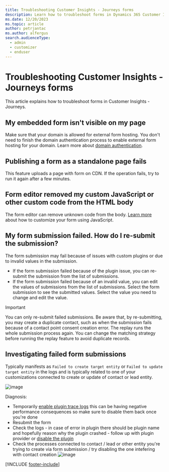 ```yaml
---
title: Troubleshooting Customer Insights - Journeys forms
description: Learn how to troubleshoot forms in Dynamics 365 Customer Insights - Journeys.
ms.date: 12/20/2023
ms.topic: article
author: petrjantac
ms.author: alfergus
search.audienceType: 
  - admin
  - customizer
  - enduser
---
```


# Troubleshooting Customer Insights - Journeys forms

This article explains how to troubleshoot forms in Customer Insights - Journeys.

## My embedded form isn't visible on my page

Make sure that your domain is allowed for external form hosting. You don't need to finish the domain authentication process to enable external form hosting for your domain. Learn more about [domain authentication](domain-authentication.md).

## Publishing a form as a standalone page fails

This feature uploads a page with form on CDN. If the operation fails, try to run it again after a few minutes.

## Form editor removed my custom JavaScript or other custom code from the HTML body

The form editor can remove unknown code from the body. [Learn more](real-time-marketing-manage-forms.md#add-custom-javascript-to-your-form) about how to customize your form using JavaScript.

## My form submission failed. How do I re-submit the submission?

The form submission may fail because of issues with custom plugins or due to invalid values in the submission.

- If the form submission failed because of the plugin issue, you can re-submit the submission from the list of submissions.
- If the form submission failed because of an invalid value, you can edit the values of submissions from the list of submissions. Select the form submission to see the submitted values. Select the value you need to change and edit the value.


> [!IMPORTANT]
> You can only re-submit failed submissions. Be aware that, by re-submitting, you may create a duplicate contact, such as when the submission fails because of a contact point consent creation error. The replay runs the whole submission process again. You can change the matching strategy before running the replay feature to avoid duplicate records. 

## Investigating failed form submissions
Typically manifests as `Failed to create target entity` or `Failed to update target entity` in the logs and is typically related to one of your customizations connected to create or update of contact or lead entity.

![image](https://github.com/MicrosoftDocs/customer-insights/assets/5519592/d1084b39-73ad-4966-9062-a9894e7de294)

Diagnosis:
- Temporarily [enable plugin trace logs](https://learn.microsoft.com/en-us/power-apps/developer/data-platform/logging-tracing#enable-trace-logging) this can be having negative performance consequences so make sure to disable them back once you're done
- Resubmit the form
- Check the logs - in case of error in plugin there should be plugin name and hopefully reason why the plugin crashed - follow up with plugin provider or [disable the plugin](https://community.dynamics.com/blogs/post/?postid=33f947e8-a5f8-4cb2-b2d9-45b444c56060)
- Check the processes connected to contact / lead or other entity you're trying to create via form submission / try disabling the one intefering with contact creation
![image](https://github.com/MicrosoftDocs/customer-insights/assets/5519592/48f48655-f908-4e62-be96-26c7e8cf3c94)





[!INCLUDE [footer-include](./includes/footer-banner.md)]
